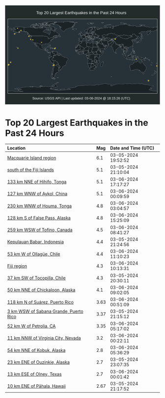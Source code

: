 ![Map](./map.png)

# Top 20 Largest Earthquakes in the Past 24 Hours

| Location | Mag | Date and Time (UTC) |
|:---|:---|:---|
| [Macquarie Island region](https://earthquake.usgs.gov/earthquakes/eventpage/us6000mgyj) | 6.1 | 03-05-2024 19:52:52 |
| [south of the Fiji Islands](https://earthquake.usgs.gov/earthquakes/eventpage/us7000m3kb) | 5.1 | 03-05-2024 21:10:04 |
| [133 km NNE of Hihifo, Tonga](https://earthquake.usgs.gov/earthquakes/eventpage/us7000m3qr) | 5.1 | 03-06-2024 17:17:27 |
| [127 km WNW of Aykol, China](https://earthquake.usgs.gov/earthquakes/eventpage/us7000m3lf) | 5.1 | 03-06-2024 00:09:59 |
| [230 km WNW of Houma, Tonga](https://earthquake.usgs.gov/earthquakes/eventpage/us7000m3m3) | 4.8 | 03-06-2024 03:04:57 |
| [128 km S of False Pass, Alaska](https://earthquake.usgs.gov/earthquakes/eventpage/us7000m3p3) | 4.8 | 03-06-2024 15:25:09 |
| [259 km WSW of Tofino, Canada](https://earthquake.usgs.gov/earthquakes/eventpage/us7000m3n8) | 4.5 | 03-06-2024 08:41:27 |
| [Kepulauan Babar, Indonesia](https://earthquake.usgs.gov/earthquakes/eventpage/us7000m3kk) | 4.4 | 03-05-2024 21:24:56 |
| [53 km W of Ollagüe, Chile](https://earthquake.usgs.gov/earthquakes/eventpage/us7000m3nm) | 4.4 | 03-06-2024 11:10:23 |
| [Fiji region](https://earthquake.usgs.gov/earthquakes/eventpage/us7000m3ng) | 4.3 | 03-06-2024 10:13:31 |
| [37 km SW of Tocopilla, Chile](https://earthquake.usgs.gov/earthquakes/eventpage/us7000m3k1) | 4.3 | 03-05-2024 20:30:11 |
| [50 km NNE of Chickaloon, Alaska](https://earthquake.usgs.gov/earthquakes/eventpage/ak02431au8tv) | 4.1 | 03-06-2024 09:02:05 |
| [118 km N of Suárez, Puerto Rico](https://earthquake.usgs.gov/earthquakes/eventpage/pr2024066000) | 3.63 | 03-06-2024 00:51:09 |
| [3 km WSW of Sabana Grande, Puerto Rico](https://earthquake.usgs.gov/earthquakes/eventpage/pr2024065004) | 3.37 | 03-05-2024 21:15:12 |
| [52 km W of Petrolia, CA](https://earthquake.usgs.gov/earthquakes/eventpage/nc74012401) | 3.35 | 03-06-2024 05:17:02 |
| [11 km NNW of Virginia City, Nevada](https://earthquake.usgs.gov/earthquakes/eventpage/nn00874233) | 3.2 | 03-06-2024 00:22:11 |
| [54 km NNE of Kobuk, Alaska](https://earthquake.usgs.gov/earthquakes/eventpage/ak024318numw) | 2.8 | 03-06-2024 05:36:29 |
| [23 km ENE of Ouzinkie, Alaska](https://earthquake.usgs.gov/earthquakes/eventpage/ak0242zvo3qh) | 2.7 | 03-05-2024 23:07:35 |
| [13 km ESE of Olney, Texas](https://earthquake.usgs.gov/earthquakes/eventpage/tx2024eotv) | 2.7 | 03-06-2024 00:01:42 |
| [10 km ENE of Pāhala, Hawaii](https://earthquake.usgs.gov/earthquakes/eventpage/hv74129286) | 2.67 | 03-05-2024 21:17:52 |
